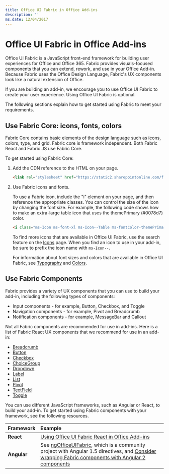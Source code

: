 ```yaml
---
title: Office UI Fabric in Office Add-ins 
description: ''
ms.date: 12/04/2017
---
```



# Office UI Fabric in Office Add-ins 

Office UI Fabric is a JavaScript front-end framework for building user experiences for Office and Office 365. Fabric provides visuals-focused components that you can extend, rework, and use in your Office Add-in. Because Fabric uses the Office Design Language, Fabric's UX components look like a natural extension of Office. 

If you are building an add-in, we encourage you to use Office UI Fabric to create your user experience. Using Office UI Fabric is optional.

The following sections explain how to get started using Fabric to meet your requirements. 

## Use Fabric Core: icons, fonts, colors
Fabric Core contains basic elements of the design language such as icons, colors, type, and grid. Fabric core is framework independent. Both Fabric React and Fabric JS use Fabric Core.

To get started using Fabric Core:

1. Add the CDN reference to the HTML on your page.  

	```html
	<link rel="stylesheet" href="https://static2.sharepointonline.com/files/fabric/office-ui-fabric-core/9.6.1/css/fabric.min.css">
	```   
    
2. Use Fabric icons and fonts. 

    To use a Fabric icon, include the "i" element on your page, and then reference the appropriate classes. You can control the size of the icon by changing the font size. For example, the following code shows how to make an extra-large table icon that uses the themePrimary (#0078d7) color. 
   
    ```html
	<i class="ms-Icon ms-font-xl ms-Icon--Table ms-fontColor-themePrimary"></i>
	```

    To find more icons that are available in Office UI Fabric, use the search feature on the [Icons](https://developer.microsoft.com/fabric#/styles/icons) page. When you find an icon to use in your add-in, be sure to prefix the icon name with `ms-Icon--`. 

    For information about font sizes and colors that are available in Office UI Fabric, see [Typography](https://developer.microsoft.com/fabric#/styles/typography) and [Colors](https://developer.microsoft.com/fabric#/styles/colors).
 
## Use Fabric Components 
Fabric provides a variety of UX components that you can use to build your add-in, including the following types of components:

- Input components - for example, Button, Checkbox, and Toggle
- Navigation components - for example, Pivot and Breadcrumb
- Notification components - for example, MessageBar and Callout  

Not all Fabric components are recommended for use in add-ins. Here is a list of Fabric React UX components that we recommend for use in an add-in:

- [Breadcrumb](https://developer.microsoft.com/fabric#/components/breadcrumb)
- [Button](https://developer.microsoft.com/fabric#/components/button)
- [Checkbox](https://developer.microsoft.com/fabric#/components/checkbox)
- [ChoiceGroup](https://developer.microsoft.com/fabric#/components/choicegroup)
- [Dropdown](https://developer.microsoft.com/fabric#/components/dropdown)
- [Label](https://developer.microsoft.com/fabric#/components/label)
- [List](https://developer.microsoft.com/fabric#/components/list)
- [Pivot](https://developer.microsoft.com/fabric#/components/pivot)
- [TextField](https://developer.microsoft.com/fabric#/components/textfield)
- [Toggle](https://developer.microsoft.com/fabric#/components/toggle)

You can use different JavaScript frameworks, such as Angular or React, to build your add-in. To get started using Fabric components with your framework, see the following resources.

|**Framework**|**Example**|
|:------------|:----------|
|**React**|[Using Office UI Fabric React in Office Add-ins](using-office-ui-fabric-react.md )|
|**Angular**| See [ngOfficeUIFabric](http://ngofficeuifabric.com/), which is a community project with Angular 1.5 directives, and [Consider wrapping Fabric components with Angular 2 components](../develop/add-ins-with-angular2.md#consider-wrapping-fabric-components-with-angular-components)|
